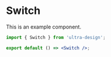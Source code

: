 # Switch

This is an example component.

```jsx
import { Switch } from 'ultra-design';

export default () => <Switch />;
```

<API id="Switch"></API>
